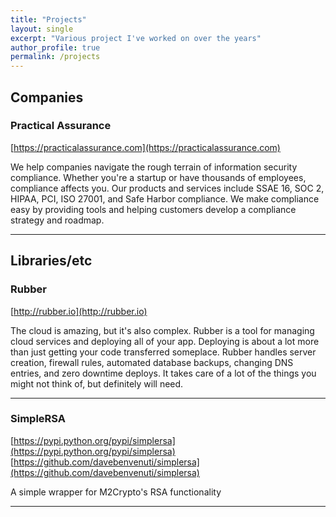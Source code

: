 ```yaml
---
title: "Projects"
layout: single
excerpt: "Various project I've worked on over the years"
author_profile: true
permalink: /projects
---
```


## Companies

### Practical Assurance
[https://practicalassurance.com](https://practicalassurance.com)

We help companies navigate the rough terrain of information security compliance. Whether you're a startup or have thousands of employees, compliance affects you. Our products and services include SSAE 16, SOC 2, HIPAA, PCI, ISO 27001, and Safe Harbor compliance. We make compliance easy by providing tools and helping customers develop a compliance strategy and roadmap.

-------------------------

## Libraries/etc

### Rubber
[http://rubber.io](http://rubber.io)

The cloud is amazing, but it's also complex. Rubber is a tool for managing cloud services and deploying all of your app. Deploying is about a lot more than just getting your code transferred someplace. Rubber handles server creation, firewall rules, automated database backups, changing DNS entries, and zero downtime deploys. It takes care of a lot of the things you might not think of, but definitely will need.

------------------------

### SimpleRSA
[https://pypi.python.org/pypi/simplersa](https://pypi.python.org/pypi/simplersa)
[https://github.com/davebenvenuti/simplersa](https://github.com/davebenvenuti/simplersa)

A simple wrapper for M2Crypto's RSA functionality

------------------------



